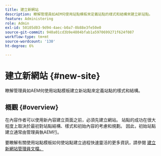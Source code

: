 ```yaml
---
title: 建立新網站
description: 瞭解管理員如AEM何使用站點模板來定義站點的樣式和結構來建立新站點。
feature: Administering
role: Admin
exl-id: 50105d03-9d94-4aec-b0a7-0b88e3fe50e0
source-git-commit: 940a01cd3b9e4804bfab1a5970699271f624f087
workflow-type: tm+mt
source-wordcount: '130'
ht-degree: 6%

---
```


# 建立新網站 {#new-site}

瞭解管理員如AEM何使用站點模板建立新站點來定義站點的樣式和結構。

## 概觀 {#overview}

在內容作者可以使用新內容建立頁面之前，必須先建立網站。 站點的成功在很大程度上取決於最初對站點結構、樣式和初始內容的考慮和規劃。 因此，初始站點建立通常由管理員執AEM行。

要瞭解有關使用站點模板如何使站點建立過程快速靈活的更多資訊，請參閱 [建立新網站管理員文檔。](/help/sites-cloud/administering/site-creation/create-site.md)
